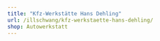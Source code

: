 ```yaml
---
title: "Kfz-Werkstätte Hans Dehling"
url: /illschwang/kfz-werkstaette-hans-dehling/
shop: Autowerkstatt
---
```

